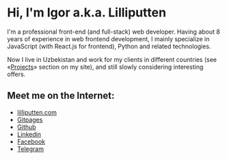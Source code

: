 # Hi, I'm Igor a.k.a. Lilliputten

I'm a professional front-end (and full-stack) web developer. Having about 8 years of experience in web frontend development, I mainly specialize in JavaScript (with React.js for frontend), Python and related technologies.

Now I live in Uzbekistan and work for my clients in different countries (see «[Projects](https://lilliputten.com/projects)» section on my site), and still slowly considering interesting offers.

## Meet me on the Internet:

- [lilliputten.com](https://lilliputten.com)
- [Gitpages](https://lilliputten.github.io/#/About)
- [Github](https://github.com/lilliputten)
- [Linkedin](https://linkedin.com/in/lilliputten)
- [Facebook](https://facebook.com/igor.lilliputten)
- [Telegram](https://t.me/lilliputten)

<!--

@changed 2024.06.18, 16:43

**lilliputten/lilliputten** is a ✨ _special_ ✨ repository because its `README.md` (this file) appears on your GitHub profile.

Here are some ideas to get you started:

- 🔭 I’m currently working on ...
- 🌱 I’m currently learning ...
- 👯 I’m looking to collaborate on ...
- 🤔 I’m looking for help with ...
- 💬 Ask me about ...
- 📫 How to reach me: ...
- 😄 Pronouns: ...
- ⚡ Fun fact: ...

-->
